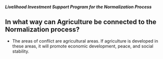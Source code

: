 ##### Livelihood Investment Support Program for the Normalization Process

## In what way can Agriculture be connected to the Normalization process?


 - The areas of conflict are agricultural areas. If agriculture is developed in these areas, it will promote economic development, peace, and social stability.
